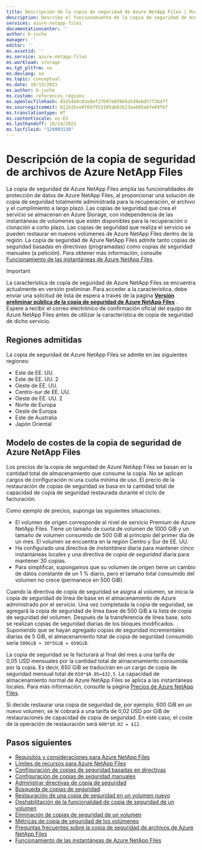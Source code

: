 ```yaml
---
title: Descripción de la copia de seguridad de Azure NetApp Files | Microsoft Docs
description: Describe el funcionamiento de la copia de seguridad de Azure NetApp Files, las regiones admitidas y el modelo de costes.
services: azure-netapp-files
documentationcenter: ''
author: b-juche
manager: ''
editor: ''
ms.assetid: ''
ms.service: azure-netapp-files
ms.workload: storage
ms.tgt_pltfrm: na
ms.devlang: na
ms.topic: conceptual
ms.date: 10/13/2021
ms.author: b-juche
ms.custom: references_regions
ms.openlocfilehash: 81d14b6c03e8ef27697e8f069a5d9ebd5ff38d7f
ms.sourcegitcommit: 611b35ce0f667913105ab82b23aab05a67e89fb7
ms.translationtype: HT
ms.contentlocale: es-ES
ms.lasthandoff: 10/14/2021
ms.locfileid: "129993138"
---
```

# <a name="understand-azure-netapp-files-backup"></a>Descripción de la copia de seguridad de archivos de Azure NetApp Files

La copia de seguridad de Azure NetApp Files amplía las funcionalidades de protección de datos de Azure NetApp Files, al proporcionar una solución de copia de seguridad totalmente administrada para la recuperación, el archivo y el cumplimiento a largo plazo. Las copias de seguridad que crea el servicio se almacenan en Azure Storage, con independencia de las instantáneas de volúmenes que estén disponibles para la recuperación o clonación a corto plazo. Las copias de seguridad que realiza el servicio se pueden restaurar en nuevos volúmenes de Azure NetApp Files dentro de la región. La copia de seguridad de Azure NetApp Files admite tanto copias de seguridad basadas en directivas (programadas) como copias de seguridad manuales (a petición). Para obtener más información, consulte [Funcionamiento de las instantáneas de Azure NetApp Files](snapshots-introduction.md).

> [!IMPORTANT]
> La característica de copia de seguridad de Azure NetApp Files se encuentra actualmente en versión preliminar. Para acceder a la característica, debe enviar una solicitud de lista de espera a través de la página **[Versión preliminar pública de la copia de seguridad de Azure NetApp Files](https://aka.ms/anfbackuppreviewsignup)** . Espere a recibir el correo electrónico de confirmación oficial del equipo de Azure NetApp Files antes de utilizar la característica de copia de seguridad de dicho servicio.

## <a name="supported-regions"></a>Regiones admitidas 

La copia de seguridad de Azure NetApp Files se admite en las siguientes regiones:   

* Este de EE. UU.
* Este de EE. UU. 2
* Oeste de EE. UU. 
* Centro-sur de EE. UU.
* Oeste de EE. UU. 2
* Norte de Europa 
* Oeste de Europa
* Este de Australia
* Japón Oriental

## <a name="cost-model-for-azure-netapp-files-backup"></a>Modelo de costes de la copia de seguridad de Azure NetApp Files

Los precios de la copia de seguridad de Azure NetApp Files se basan en la cantidad total de almacenamiento que consume la copia. No se aplican cargos de configuración ni una cuota mínima de uso. El precio de la restauración de copias de seguridad se basa en la cantidad total de capacidad de copia de seguridad restaurada durante el ciclo de facturación.

Como ejemplo de precios, suponga las siguientes situaciones:

* El volumen de origen corresponde al nivel de servicio Premium de Azure NetApp Files. Tiene un tamaño de cuota de volumen de 1000 GiB y un tamaño de volumen consumido de 500 GiB al principio del primer día de un mes. El volumen se encuentra en la región Centro y Sur de EE. UU.
* Ha configurado una directiva de *instantánea* diaria para mantener cinco instantáneas locales y una directiva de *copia de seguridad* diaria para mantener 30 copias.
* Para simplificar, supongamos que su volumen de origen tiene un cambio de datos constante de un 1 % diario, pero el tamaño total consumido del volumen no crece (permanece en 500 GiB).

Cuando la directiva de copia de seguridad se asigna al volumen, se inicia la copia de seguridad de línea de base en el almacenamiento de Azure administrado por el servicio. Una vez completada la copia de seguridad, se agregará la copia de seguridad de línea base de 500 GiB a la lista de copia de seguridad del volumen. Después de la transferencia de línea base, solo se realizan copias de seguridad diarias de los bloques modificados. Suponiendo que se hayan agregado copias de seguridad incrementales diarias de 5 GiB, el almacenamiento total de copia de seguridad consumido sería `500GiB + 30*5GiB = 650GiB`.

La copia de seguridad se le facturará al final del mes a una tarifa de 0,05 USD mensuales por la cantidad total de almacenamiento consumida por la copia.  Es decir, 650 GiB se traducirán en un cargo de copia de seguridad mensual total de `650*$0.05=$32.5`. La capacidad de almacenamiento normal de Azure NetApp Files se aplica a las instantáneas locales. Para más información, consulte la página [Precios de Azure NetApp Files](https://azure.microsoft.com/pricing/details/netapp/).

Si decide restaurar una copia de seguridad de, por ejemplo, 600 GiB en un nuevo volumen, se le cobrará a una tarifa de 0,02 USD por GiB de restauraciones de capacidad de copia de seguridad. En este caso, el coste de la operación de restauración será `600*$0.02 = $12`. 

## <a name="next-steps"></a>Pasos siguientes

* [Requisitos y consideraciones para Azure NetApp Files](backup-requirements-considerations.md)
* [Límites de recursos para Azure NetApp Files](azure-netapp-files-resource-limits.md)
* [Configuración de copias de seguridad basadas en directivas](backup-configure-policy-based.md)
* [Configuración de copias de seguridad manuales](backup-configure-manual.md)
* [Administrar directivas de copia de seguridad](backup-manage-policies.md)
* [Búsqueda de copias de seguridad](backup-search.md)
* [Restauración de una copia de seguridad en un volumen nuevo](backup-restore-new-volume.md)
* [Deshabilitación de la funcionalidad de copia de seguridad de un volumen](backup-disable.md)
* [Eliminación de copias de seguridad de un volumen](backup-delete.md)
* [Métricas de copia de seguridad de los volúmenes](azure-netapp-files-metrics.md#volume-backup-metrics)
* [Preguntas frecuentes sobre la copia de seguridad de archivos de Azure NetApp Files](azure-netapp-files-faqs.md#azure-netapp-files-backup-faqs)
* [Funcionamiento de las instantáneas de Azure NetApp Files](snapshots-introduction.md)
